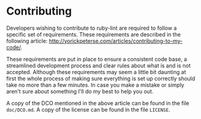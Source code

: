 # Contributing

Developers wishing to contribute to ruby-lint are required to follow a specific
set of requirements. These requirements are described in the following article:
<http://yorickpeterse.com/articles/contributing-to-my-code/>.

These requirements are put in place to ensure a consistent code base, a
streamlined development process and clear rules about what is and is not
accepted. Although these requirements may seem a little bit daunting at first
the whole process of making sure everything is set up correctly should take no
more than a few minutes. In case you make a mistake or simply aren't sure about
something I'll do my best to help you out.

A copy of the DCO mentioned in the above article can be found in the file
`doc/DCO.md`. A copy of the license can be found in the file `LICENSE`.
